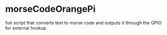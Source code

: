 # morseCodeOrangePi
fun script that converts text to morse code and outputs it through the GPIO for external hookup
